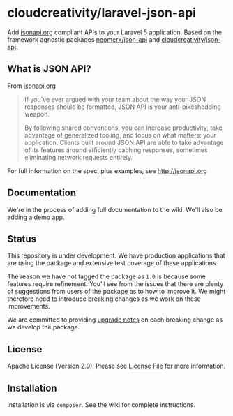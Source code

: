 # cloudcreativity/laravel-json-api

Add [jsonapi.org](http://jsonapi.org) compliant APIs to your Laravel 5 application. 
Based on the framework agnostic packages [neomerx/json-api](https://github.com/neomerx/json-api) 
and [cloudcreativity/json-api](https://github.com/cloudcreativity/json-api).

## What is JSON API?

From [jsonapi.org](http://jsonapi.org)

> If you've ever argued with your team about the way your JSON responses should be formatted, JSON API is your anti-bikeshedding weapon.
>
> By following shared conventions, you can increase productivity, take advantage of generalized tooling, and focus on what matters: your application. Clients built around JSON API are able to take advantage of its features around efficiently caching responses, sometimes eliminating network requests entirely.

For full information on the spec, plus examples, see http://jsonapi.org

## Documentation

We're in the process of adding full documentation to the wiki. We'll also be adding a demo app.

## Status

This repository is under development. We have production applications that are using the package and extensive test
coverage of these applications.

The reason we have not tagged the package as `1.0` is because some features require refinement. You'll see from the
issues that there are plenty of suggestions from users of the package as to how to improve it. We might therefore
need to introduce breaking changes as we work on these improvements.

We are committed to providing [upgrade notes](UPGRADE.md) on each breaking change as we develop the package.

## License

Apache License (Version 2.0). Please see [License File](LICENSE) for more information.

## Installation

Installation is via `composer`. See the wiki for complete instructions.
